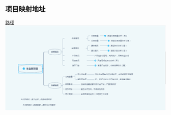 ## 项目映射地址
[路径](https://nbviewer.jupyter.org/github/lifeismovie/data/blob/dev/data-analysis.ipynb)
![思维导图](https://github.com/lifeismovie/data/blob/master/%E6%80%9D%E7%BB%B4%E5%AF%BC%E5%9B%BE.png)